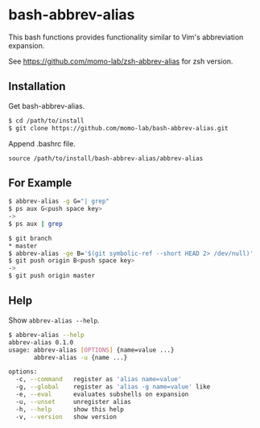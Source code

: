 # bash-abbrev-alias
This bash functions provides functionality similar to Vim's abbreviation expansion.

See https://github.com/momo-lab/zsh-abbrev-alias for zsh version.

## Installation
Get bash-abbrev-alias.

```bash
$ cd /path/to/install
$ git clone https://github.com/momo-lab/bash-abbrev-alias.git
```

Append .bashrc file.

```.bashrc
source /path/to/install/bash-abbrev-alias/abbrev-alias
```

## For Example

```bash
$ abbrev-alias -g G="| grep"
$ ps aux G<push space key>
->
$ ps aux | grep 
```

```bash
$ git branch
* master
$ abbrev-alias -ge B='$(git symbolic-ref --short HEAD 2> /dev/null)'
$ git push origin B<push space key>
->
$ git push origin master 
```

## Help
Show `abbrev-alias --help`.

```bash
$ abbrev-alias --help
abbrev-alias 0.1.0
usage: abbrev-alias [OPTIONS] {name=value ...}
       abbrev-alias -u {name ...}

options:
  -c, --command   register as 'alias name=value'
  -g, --global    register as 'alias -g name=value' like
  -e, --eval      evaluates subshells on expansion
  -u, --unset     unregister alias
  -h, --help      show this help
  -v, --version   show version
```
